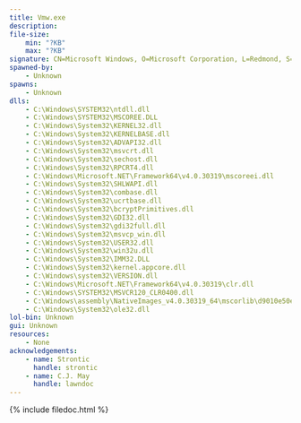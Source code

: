 ```yaml
---
title: Vmw.exe
description:  
file-size:
    min: "?KB"
    max: "?KB"
signature: CN=Microsoft Windows, O=Microsoft Corporation, L=Redmond, S=Washington, C=US
spawned-by:
    - Unknown
spawns:
    - Unknown
dlls:
    - C:\Windows\SYSTEM32\ntdll.dll
    - C:\Windows\SYSTEM32\MSCOREE.DLL
    - C:\Windows\System32\KERNEL32.dll
    - C:\Windows\System32\KERNELBASE.dll
    - C:\Windows\System32\ADVAPI32.dll
    - C:\Windows\System32\msvcrt.dll
    - C:\Windows\System32\sechost.dll
    - C:\Windows\System32\RPCRT4.dll
    - C:\Windows\Microsoft.NET\Framework64\v4.0.30319\mscoreei.dll
    - C:\Windows\System32\SHLWAPI.dll
    - C:\Windows\System32\combase.dll
    - C:\Windows\System32\ucrtbase.dll
    - C:\Windows\System32\bcryptPrimitives.dll
    - C:\Windows\System32\GDI32.dll
    - C:\Windows\System32\gdi32full.dll
    - C:\Windows\System32\msvcp_win.dll
    - C:\Windows\System32\USER32.dll
    - C:\Windows\System32\win32u.dll
    - C:\Windows\System32\IMM32.DLL
    - C:\Windows\System32\kernel.appcore.dll
    - C:\Windows\system32\VERSION.dll
    - C:\Windows\Microsoft.NET\Framework64\v4.0.30319\clr.dll
    - C:\Windows\SYSTEM32\MSVCR120_CLR0400.dll
    - C:\Windows\assembly\NativeImages_v4.0.30319_64\mscorlib\d9010e50e40e3e6a8e77495acf060c0f\mscorlib.ni.dll
    - C:\Windows\System32\ole32.dll
lol-bin: Unknown
gui: Unknown
resources:
    - None
acknowledgements:
    - name: Strontic
      handle: strontic
    - name: C.J. May
      handle: lawndoc
---
```


{% include filedoc.html %}
